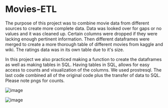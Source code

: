   # Movies-ETL
 
 
The purpose of this project was to combine movie data from different sources to create more complete data.  Data was looked over for gaps or no values and it was cleaned up.  Certain columns were dropped if they were lacking enough pertinent information.  Then different dataframes were merged to create a more thorough table of different movies from kaggle and wiki.  The ratings data was in its own table due to it's size.  
 
In this project we also practiced making a function to create the dataframes as well as making tables in SQL.  Having tables in SQL, allows for easy access to counts and visualization of the columns.  We used prostresql.  The last code combined all of the original code plus the transfer of data to SQL.  Please note pngs for counts.

![image](https://user-images.githubusercontent.com/85581208/162497189-d8dbc241-c56a-4025-bd63-d25ccf8ef879.png)



![image](https://user-images.githubusercontent.com/85581208/162497318-77c4fa67-2e4b-4d9c-8b8c-87870603ee86.png)


